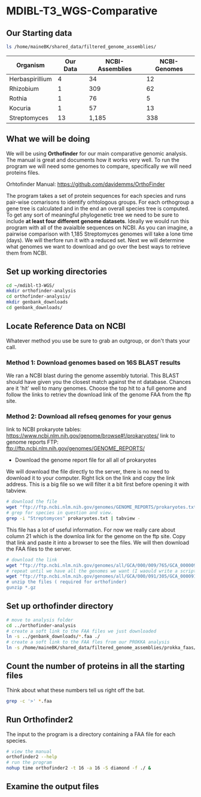# MDIBL-T3_WGS-Comparative

## Our Starting data

```bash
ls /home/maineBK/shared_data/filtered_genome_assemblies/
```


Organism       |  Our Data      | NCBI-Assemblies | NCBI-Genomes
-------------  | -------------- | -------------   | ------------
Herbaspirillium| 4              | 34    | 12
Rhizobium      | 1              | 309    | 62
Rothia         | 1              | 76    | 5
Kocuria        | 1              | 57   | 13
Streptomyces   | 13             | 1,185    | 338

## What we will be doing

We will be using **Orthofinder** for our main comparative genomic analysis. The manual is great and documents how it works very well. To run the program we will need some genomes to compare, specifically we will need proteins files.

Orhtofinder Manual: https://github.com/davidemms/OrthoFinder

The program takes a set of protein sequences for each species and runs pair-wise comarisons to identify orhtologous groups. For each orthogroup a gene tree is calculated and in the end an overall species tree is computed. To get any sort of meaningful phylogenetic tree we need to be sure to include **at least four different genome datasets**. Ideally we would run this program with all of the avaialble sequences on NCBI. As you can imagine, a pairwise comparison with 1,185 Streptomyces genomes will take a lone time (days). We will therfore run it with a reduced set. Next we will determine what genomes we want to download and go over the best ways to retrieve them from NCBI.


## Set up working directories
```bash
cd ~/mdibl-t3-WGS/
mkdir orthofinder-analysis
cd orthofinder-analysis/
mkdir genbank_downloads
cd genbank_downloads/
```

## Locate Reference Data on NCBI

Whatever method you use be sure to grab an outgroup, or don't thats your call.

### Method 1: Download genomes based on 16S BLAST results

We ran a NCBI blast during the genome assembly tutorial. This BLAST should have given you the closest match against the nt database. Chances are it 'hit' well to many genomes. Choose the top hit to a full genome and follow the links to retriev the download link of the genome FAA from the ftp site.


### Method 2: Download all refseq genomes for your genus

link to NCBI prokaryote tables: https://www.ncbi.nlm.nih.gov/genome/browse#!/prokaryotes/
link to genome reports FTP: ftp://ftp.ncbi.nlm.nih.gov/genomes/GENOME_REPORTS/

* Download the genome report file for all all of prokaryotes

We will download the file directly to the server, there is no need to download it to your computer. Right lick on the link and copy the link address. This is a big file so we will filter it a bit first before opening it with tabview.

```bash
# download the file
wget "ftp://ftp.ncbi.nlm.nih.gov/genomes/GENOME_REPORTS/prokaryotes.txt"
# grep for species in question and view.
grep -i "Streptomyces" prokaryotes.txt | tabview -
```

This file has a lot of useful information. For now we really care about column 21 which is the downloa link for the genome on the ftp site. Copy that link and paste it into a browser to see the files. We will then download the FAA files to the server.

```bash
# download the link
wget "ftp://ftp.ncbi.nlm.nih.gov/genomes/all/GCA/000/009/765/GCA_000009765.2_ASM976v2/*.faa.gz"
# repeat until we have all the genomes we want (I waould write a script to do this"
wget "ftp://ftp.ncbi.nlm.nih.gov/genomes/all/GCA/000/091/305/GCA_000091305.1_ASM9130v1".faa.gz"
# unzip the files ( required for orthofinder)
gunzip *.gz
```


## Set up orthofinder directory

```bash
# move to analysis folder
cd ../orthofinder-analysis
# create a soft link to the FAA files we just downloaded
ln -s ../genbank_downloads/*.faa ./
# create a soft link to the FAA fles from our PROKKA analysis
ln -s /home/maineBK/shared_data/filtered_genome_assemblies/prokka_faas/*.faa ./
```

## Count the number of proteins in all the starting files
Think about what these numbers tell us right off the bat.

```bash
grep -c '>' *.faa
```

## Run Orthofinder2

The input to the program is a directory containing a FAA file for each species.

```bash
# view the manual
orthofinder2 --help
# run the program
nohup time orthofinder2 -t 16 -a 16 -S diamond -f ./ &
```

## Examine the output files
